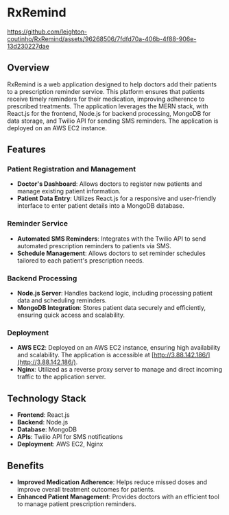 # RxRemind
https://github.com/leighton-coutinho/RxRemind/assets/96268506/7fdfd70a-406b-4f88-906e-13d230227dae
## Overview
RxRemind is a web application designed to help doctors add their patients to a prescription reminder service. This platform ensures that patients receive timely reminders for their medication, improving adherence to prescribed treatments. The application leverages the MERN stack, with React.js for the frontend, Node.js for backend processing, MongoDB for data storage, and Twilio API for sending SMS reminders. The application is deployed on an AWS EC2 instance.

## Features

### Patient Registration and Management
- **Doctor's Dashboard**: Allows doctors to register new patients and manage existing patient information.
- **Patient Data Entry**: Utilizes React.js for a responsive and user-friendly interface to enter patient details into a MongoDB database.

### Reminder Service
- **Automated SMS Reminders**: Integrates with the Twilio API to send automated prescription reminders to patients via SMS.
- **Schedule Management**: Allows doctors to set reminder schedules tailored to each patient's prescription needs.

### Backend Processing
- **Node.js Server**: Handles backend logic, including processing patient data and scheduling reminders.
- **MongoDB Integration**: Stores patient data securely and efficiently, ensuring quick access and scalability.

### Deployment
- **AWS EC2**: Deployed on an AWS EC2 instance, ensuring high availability and scalability. The application is accessible at [http://3.88.142.186/](http://3.88.142.186/).
- **Nginx**: Utilized as a reverse proxy server to manage and direct incoming traffic to the application server.

## Technology Stack
- **Frontend**: React.js
- **Backend**: Node.js
- **Database**: MongoDB
- **APIs**: Twilio API for SMS notifications
- **Deployment**: AWS EC2, Nginx

## Benefits
- **Improved Medication Adherence**: Helps reduce missed doses and improve overall treatment outcomes for patients.
- **Enhanced Patient Management**: Provides doctors with an efficient tool to manage patient prescription reminders.

